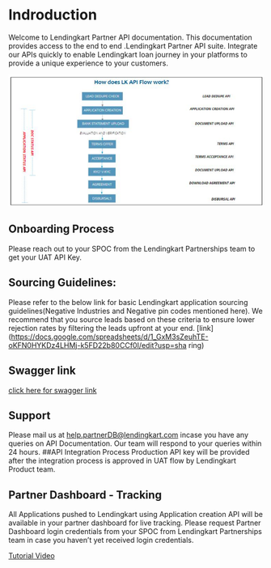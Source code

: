 # Indroduction

Welcome to Lendingkart Partner API documentation. This documentation provides access to the end to end .Lendingkart Partner API suite. Integrate our APIs quickly to enable Lendingkart loan journey in your platforms to
provide a unique experience to your customers.

![Lendingkart Introduction](img/images1.png)

## Onboarding Process
Please reach out to your SPOC from the Lendingkart Partnerships team to get your UAT API Key.

## Sourcing Guidelines:
Please refer to the below link for basic Lendingkart application sourcing guidelines(Negative Industries and
Negative pin codes mentioned here). We recommend that you source leads based on these criteria to ensure
lower rejection rates by filtering the leads upfront at your end.
[link](https://docs.google.com/spreadsheets/d/1_GxM3sZeuhTE-oKFN0HYKDz4LHMj-k5FD22b80CCf0I/edit?usp=sha
ring)

## Swagger link
[click here for swagger link](https://lkext.lendingkart.com/apidoc/home.html#!/Partner_Controller/)

## Support
Please mail us at help.partnerDB@lendingkart.com incase you have any queries on API Documentation. Our
team will respond to your queries within 24 hours.
##API Integration Process
Production API key will be provided after the integration process is approved in UAT flow by Lendingkart Product
team.

## Partner Dashboard - Tracking
All Applications pushed to Lendingkart using Application creation API will be available in your partner dashboard
for live tracking. Please request Partner Dashboard login credentials from your SPOC from Lendingkart
Partnerships team in case you haven’t yet received login credentials.

[Tutorial Video](https://www.youtube.com/watch?v=kCl6ZmkL4A8&feature=youtu.be)
